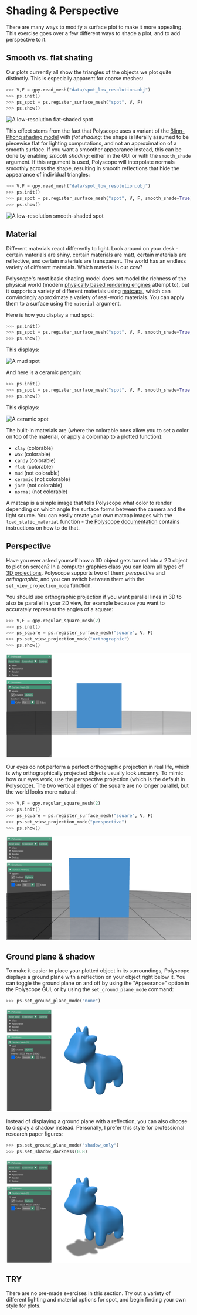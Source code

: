 # Shading & Perspective

There are many ways to modify a surface plot to make it more appealing.
This exercise goes over a few different ways to shade a plot, and to add
perspective to it.

## Smooth vs. flat shating
Our plots currently all show the triangles of the objects we plot quite
distinctly.
This is especially apparent for coarse meshes:
```python
>>> V,F = gpy.read_mesh("data/spot_low_resolution.obj")
>>> ps.init()
>>> ps_spot = ps.register_surface_mesh("spot", V, F)
>>> ps.show()
```

![A low-resolution flat-shaded spot](images/flat_spot.png)

This effect stems from the fact that Polyscope uses a variant of the
[Blinn-Phong shading model](https://en.wikipedia.org/wiki/Blinn–Phong_reflection_model)
with _flat shading_:
the shape is literally assumed to be piecewise flat for lighting computations,
and not an approximation of a smooth surface.
If you want a smoother appearance instead, this can be done by enabling
_smooth shading_; either in the GUI or with the `smooth_shade` argument.
If this argument is used, Polyscope will interpolate normals smoothly across the
shape, resulting in smooth reflections that hide the appearance of individual
triangles:
```python
>>> V,F = gpy.read_mesh("data/spot_low_resolution.obj")
>>> ps.init()
>>> ps_spot = ps.register_surface_mesh("spot", V, F, smooth_shade=True)
>>> ps.show()
```

![A low-resolution smooth-shaded spot](images/smooth_spot.png)

## Material

Different materials react differently to light.
Look around on your desk - certain materials are shiny, certain materials are
matt, certain materials are reflective, and certain materials are transparent.
The world has an endless variety of different materials.
Which material is our cow?

Polyscope's most basic shading model does not model the richness of the physical
world (modern
[physically based rendering engines](https://en.wikipedia.org/wiki/Physically_based_rendering) attempt to), but it supports a variety of different materials using 
[matcaps](https://polyscope.run/py/features/materials/), which can convincingly
approximate a variety of real-world materials.
You can apply them to a surface using the `material` argument.

Here is how you display a mud spot:
```python
>>> ps.init()
>>> ps_spot = ps.register_surface_mesh("spot", V, F, smooth_shade=True, material="mud")
>>> ps.show()
```

This displays:

![A mud spot](images/mud_spot.png)

And here is a ceramic penguin:
```python
>>> ps.init()
>>> ps_spot = ps.register_surface_mesh("spot", V, F, smooth_shade=True, material="ceramic")
>>> ps.show()
```

This displays:

![A ceramic spot](images/ceramic_spot.png)

The built-in materials are (where the colorable ones allow you to set a color
on top of the material, or apply a colormap to a plotted function):
- `clay` (colorable)
- `wax` (colorable)
- `candy` (colorable)
- `flat` (colorable)
- `mud` (not colorable)
- `ceramic` (not colorable)
- `jade` (not colorable)
- `normal` (not colorable)

A matcap is a simple image that tells Polyscope what color to render depending
on which angle the surface forms between the camera and the light source.
You can easily create your own matcap images with the `load_static_material`
function - the [Polyscope documentation](https://polyscope.run/py/features/materials/#load_blendable_material)
contains instructions on how to do that.


## Perspective

Have you ever asked yourself how a 3D object gets turned into a 2D object to
plot on screen?
In a computer graphics class you can learn all types of
[3D projections](https://en.wikipedia.org/wiki/3D_projection).
Polyscope supports two of them: _perspective_ and _orthographic_, and you
can switch between them with the `set_view_projection_mode` function.

You should use orthographic projection if you want parallel lines in 3D to also
be parallel in your 2D view, for example because you want to accurately
represent the angles of a square:
```python
>>> V,F = gpy.regular_square_mesh(2)
>>> ps.init()
>>> ps_square = ps.register_surface_mesh("square", V, F)
>>> ps.set_view_projection_mode("orthographic")
>>> ps.show()
```

![An orthographic square](assets/orthographic_square.png)

Our eyes do not perform a perfect orthographic projection in real life, which
is why orthographically projected objects usually look uncanny.
To mimic how our eyes work, use the perspective projection (which is the default
in Polyscope).
The two vertical edges of the square are no longer parallel, but the world
looks more natural:
```python
>>> V,F = gpy.regular_square_mesh(2)
>>> ps.init()
>>> ps_square = ps.register_surface_mesh("square", V, F)
>>> ps.set_view_projection_mode("perspective")
>>> ps.show()
```

![A perspective square](assets/perspective_square.png)


## Ground plane & shadow

To make it easier to place your plotted object in its surroundings, Polyscope
displays a ground plane with a reflection on your object right below it.
You can toggle the ground plane on and off by using the "Appearance" option
in the Polyscope GUI, or by using the `set_ground_plane_mode` command:
```python
>>> ps.set_ground_plane_mode("none")
```

![spot, with no ground plane](assets/spot_no_ground.png)

Instead of displaying a ground plane with a reflection, you can also choose to
display a shadow instead.
Personally, I prefer this style for professional research paper figures:
```python
>>> ps.set_ground_plane_mode("shadow_only")
>>> ps.set_shadow_darkness(0.8)
```

![spot, with shadow](assets/spot_shadow.png)


## TRY

There are no pre-made exercises in this section.
Try out a variety of different lighting and material options for spot, and
begin finding your own style for plots.

